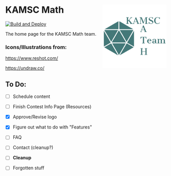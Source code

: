 <div>
  <img align="right" src="/images/logo/logo1.svg" alt="KAMSC Math Logo" width="200"/> 
  <h1> KAMSC Math</h1>
</div>

[![Build and Deploy](https://github.com/ds12a/KAMSC-Math/actions/workflows/pages/pages-build-deployment/badge.svg)](https://github.com/ds12a/KAMSC-Math/actions/workflows/pages/pages-build-deployment)

The home page for the KAMSC Math team.

### Icons/Illustrations from:

https://www.reshot.com/

https://undraw.co/

## To Do:
- [ ] Schedule content
- [ ] Finish Contest Info Page (Resources)
- [x] Approve/Revise logo
- [x] Figure out what to do with "Features"
- [ ] FAQ
- [ ] Contact (cleanup?)
- [ ] **Cleanup**
- [ ] Forgotten stuff

